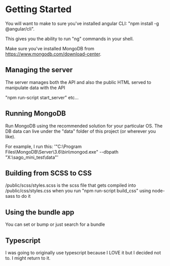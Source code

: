 # Getting Started

You will want to make to sure you've installed angular CLI: "npm install -g @angular/cli".

This gives you the ability to run "ng" commands in your shell.

Make sure you've installed MongoDB from https://www.mongodb.com/download-center.

## Managing the server

The server manages both the API and also the public HTML served to manipulate data with the API

"npm run-script start_server" etc...

## Running MongoDB

Run MongoDB using the recommended solution for your particular OS. The DB data can live under the "data" folder of this project (or wherever you like).

For example, I run this: '"C:\Program Files\MongoDB\Server\3.6\bin\mongod.exe" --dbpath "X:\sago_mini_test\data"'

## Building from SCSS to CSS

/public/scss/styles.scss is the scss file that gets compiled into /public/css/styles.css when you run "npm run-script build_css" using node-sass to do it

## Using the bundle app

You can set or bump or just search for a bundle

## Typescript

I was going to originally use typescript because I LOVE it but I decided not to. I might return to it.
